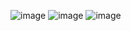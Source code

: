 ![image](https://github.com/RoshniMukherjee/CA-3/assets/88767197/18a4860e-b7e2-4b27-8b74-b7f9a49a181a)
![image](https://github.com/RoshniMukherjee/CA-3/assets/88767197/9de3af78-b603-48df-bd3e-ca0c20389ebe)
![image](https://github.com/RoshniMukherjee/CA-3/assets/88767197/feb32517-aa9b-4a94-9ec9-5352beb61fe1)
